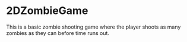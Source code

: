 # 2DZombieGame
This is a basic zombie shooting game where the player shoots as many zombies as they can before time runs out.
